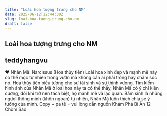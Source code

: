 ```yaml
---
title: "Loài hoa tượng trưng cho NM"
date: 2025-06-12T12:44:30Z
slug: loai-hoa-tuong-trung-cho-nm
draft: false
---
```


## Loài hoa tượng trưng cho NM

## teddyhangvu

♥ Nhân Mã: Narcissus (Hoa thủy tiên)​ 
Loài hoa xinh đẹp và mạnh mẽ này có thể mọc tự nhiên trong vườn mà không cần ai phải trồng hay chăm sóc nó. Hoa thủy tiên biểu tượng cho sự tái sinh và sự thịnh vượng. Tìm kiếm hình ảnh của Nhân Mã ở loài hoa này ta có thể thấy, Nhân Mã có ý chí kiên cường, đôi khi trở nên tách biệt, họ mạnh mẽ và lạc quan. Bẩm sinh là những người thông minh (khôn ngoan) tự nhiên, Nhân Mã luôn thích chia sẻ ý tưởng của mình.​ 
Copy + pa tê = vui lòng dẫn nguồn ​Khám Phá Bí Ẩn 12 Chòm Sao​ 
​